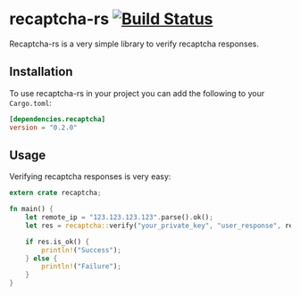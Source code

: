 # recaptcha-rs [![Build Status](https://travis-ci.org/panicbit/recaptcha-rs.svg)](https://travis-ci.org/panicbit/recaptcha-rs)
Recaptcha-rs is a very simple library to verify recaptcha responses.

## Installation
To use recaptcha-rs in your project you can add the following to your `Cargo.toml`:
```toml
[dependencies.recaptcha]
version = "0.2.0"
```

## Usage
Verifying recaptcha responses is very easy:
```rust
extern crate recaptcha;

fn main() {
    let remote_ip = "123.123.123.123".parse().ok();
    let res = recaptcha::verify("your_private_key", "user_response", remote_ip);

    if res.is_ok() {
        println!("Success");
    } else {
        println!("Failure");
    }
}

```
